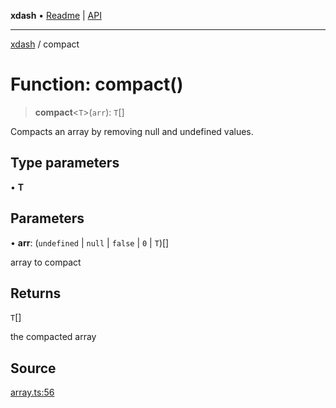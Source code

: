 **xdash** • [Readme](../README.md) \| [API](../globals.md)

***

[xdash](../README.md) / compact

# Function: compact()

> **compact**\<`T`\>(`arr`): `T`[]

Compacts an array by removing null and undefined values.

## Type parameters

• **T**

## Parameters

• **arr**: (`undefined` \| `null` \| `false` \| `0` \| `T`)[]

array to compact

## Returns

`T`[]

the compacted array

## Source

[array.ts:56](https://github.com/shtse8/xdash/blob/55c7e43/src/array.ts#L56)
